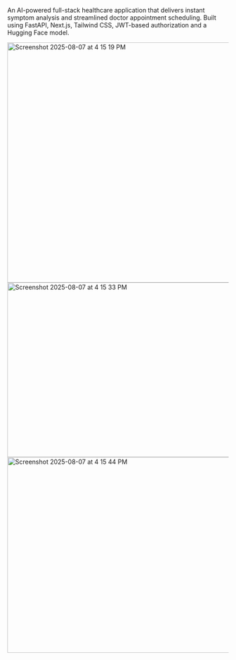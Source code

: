 An AI-powered full-stack healthcare application that delivers instant symptom analysis and streamlined doctor appointment scheduling. Built using FastAPI, Next.js, Tailwind CSS, JWT-based authorization and a Hugging Face model.

<img width="771" height="546" alt="Screenshot 2025-08-07 at 4 15 19 PM" src="https://github.com/user-attachments/assets/bc8f6bb7-5e1c-4b7f-9afe-a213b4b3e41a" />
<img width="656" height="397" alt="Screenshot 2025-08-07 at 4 15 33 PM" src="https://github.com/user-attachments/assets/69405254-4a46-4cfd-b09a-94f1810189cb" />
<img width="833" height="445" alt="Screenshot 2025-08-07 at 4 15 44 PM" src="https://github.com/user-attachments/assets/1a92dd08-df36-4756-9b70-186948bd08fd" />
